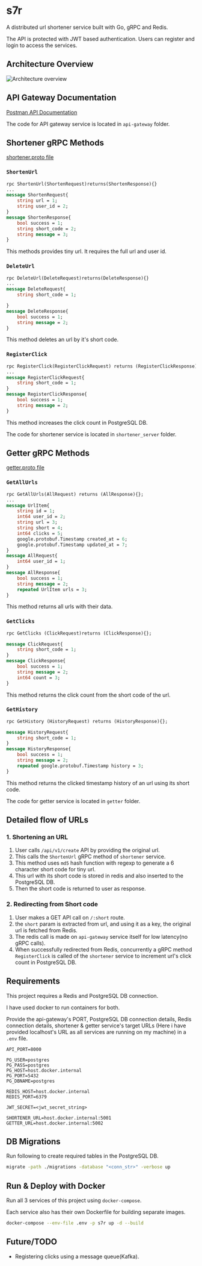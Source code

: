 # s7r

A distributed url shortener service built with Go, gRPC and Redis.

The API is protected with JWT based authentication. Users can register and login to access the services.

## Architecture Overview

![Architecture overview](./images/architecture.jpg)

## API Gateway Documentation

[Postman API Documentation](https://documenter.getpostman.com/view/17001797/2sB34Zs5Lf)

The code for API gateway service is located in `api-gateway` folder.

## Shortener gRPC Methods

[shortener.proto file](./shortener_server/proto/shortener.proto)

### `ShortenUrl`

```proto
rpc ShortenUrl(ShortenRequest)returns(ShortenResponse){}
...
message ShortenRequest{
    string url = 1;
    string user_id = 2;
}
message ShortenResponse{
    bool success = 1;
    string short_code = 2;
    string message = 3;
}
```

This methods provides tiny url. It requires the full url and user id.

### `DeleteUrl`

```proto
rpc DeleteUrl(DeleteRequest)returns(DeleteResponse){}
...
message DeleteRequest{
    string short_code = 1;

}
message DeleteResponse{
    bool success = 1;
    string message = 2;
}
```

This method deletes an url by it's short code.

### `RegisterClick`

```proto
rpc RegisterClick(RegisterClickRequest) returns (RegisterClickResponse){}
...
message RegisterClickRequest{
    string short_code = 1;
}
message RegisterClickResponse{
    bool success = 1;
    string message = 2;
}
```

This method increases the click count in PostgreSQL DB.

The code for shortener service is located in `shortener_server` folder.

## Getter gRPC Methods

[getter.proto file](./getter/proto/getter.proto)

### `GetAllUrls`

```proto
rpc GetAllUrls(AllRequest) returns (AllResponse){};
...
message UrlItem{
    string id = 1;
    int64 user_id = 2;
    string url = 3;
    string short = 4;
    int64 clicks = 5;
    google.protobuf.Timestamp created_at = 6;
    google.protobuf.Timestamp updated_at = 7;
}
message AllRequest{
    int64 user_id = 1;
}
message AllResponse{
    bool success = 1;
    string message = 2;
    repeated UrlItem urls = 3;
}
```

This method returns all urls with their data.

### `GetClicks`

```proto
rpc GetClicks (ClickRequest)returns (ClickResponse){};

message ClickRequest{
    string short_code = 1;
}
message ClickResponse{
    bool success = 1;
    string message = 2;
    int64 count = 3;
}
```

This method returns the click count from the short code of the url.

### `GetHistory`

```proto
rpc GetHistory (HistoryRequest) returns (HistoryResponse){};

message HistoryRequest{
    string short_code = 1;
}
message HistoryResponse{
    bool success = 1;
    string message = 2;
    repeated google.protobuf.Timestamp history = 3;
}
```

This method returns the clicked timestamp history of an url using its short code.

The code for getter service is located in `getter` folder.

## Detailed flow of URLs

### 1. Shortening an URL

1. User calls `/api/v1/create` API by providing the original url.
2. This calls the `ShortenUrl` gRPC method of `shortener` service.
3. This method uses `md5` hash function with regexp to generate a 6 character short code for tiny url.
4. This url with its short code is stored in redis and also inserted to the PostgreSQL DB.
5. Then the short code is returned to user as response.

### 2. Redirecting from Short code

1. User makes a GET API call on `/:short` route.
2. the `short` param is extracted from url, and using it as a key, the original url is fetched from Redis.
3. The redis call is made on `api-gateway` service itself for low latency(no gRPC calls).
4. When successfully redirected from Redis, concurrently a gRPC method `RegisterClick` is called of the `shortener` service to increment url's click count in PostgreSQL DB.

## Requirements

This project requires a Redis and PostgreSQL DB connection.

I have used docker to run containers for both.

Provide the api-gateway's PORT, PostgreSQL DB connection details, Redis connection details, shortener & getter service's target URLs (Here i have provided localhost's URL as all services are running on my machine) in a `.env` file.

```env
API_PORT=8000

PG_USER=postgres
PG_PASS=postgres
PG_HOST=host.docker.internal
PG_PORT=5432
PG_DBNAME=postgres

REDIS_HOST=host.docker.internal
REDIS_PORT=6379

JWT_SECRET=<jwt_secret_string>

SHORTENER_URL=host.docker.internal:5001
GETTER_URL=host.docker.internal:5002
```

## DB Migrations

Run following to create required tables in the PostgreSQL DB.

```bash
migrate -path ./migrations -database "<conn_str>" -verbose up
```

## Run & Deploy with Docker

Run all 3 services of this project using `docker-compose`.

Each service also has their own Dockerfile for building separate images.

```bash
docker-compose --env-file .env -p s7r up -d --build
```

## Future/TODO

- Registering clicks using a message queue(Kafka).
